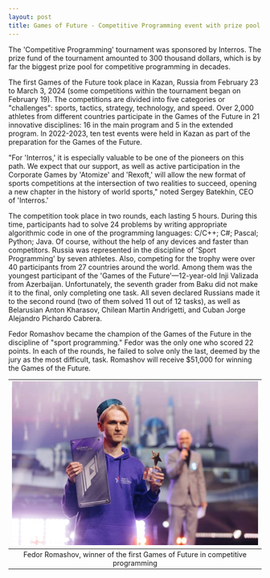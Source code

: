 ```yaml
---
layout: post
title: Games of Future - Competitive Programming event with prize pool of 300 thousand dollars - had concluded in Kazan, Russia
---
```


The 'Competitive Programming' tournament was sponsored by Interros. The prize fund of the tournament amounted to 300 thousand dollars, which is by far the biggest prize pool for competitive programming in decades. 

The first Games of the Future took place in Kazan, Russia from February 23 to March 3, 2024 (some competitions within the tournament began on February 19). The competitions are divided into five categories or "challenges": sports, tactics, strategy, technology, and speed. Over 2,000 athletes from different countries participate in the Games of the Future in 21 innovative disciplines: 16 in the main program and 5 in the extended program. In 2022-2023, ten test events were held in Kazan as part of the preparation for the Games of the Future.

"For 'Interros,' it is especially valuable to be one of the pioneers on this path. We expect that our support, as well as active participation in the Corporate Games by 'Atomize' and 'Rexoft,' will allow the new format of sports competitions at the intersection of two realities to succeed, opening a new chapter in the history of world sports," noted Sergey Batekhin, CEO of 'Interros.'

The competition took place in two rounds, each lasting 5 hours. During this time, participants had to solve 24 problems by writing appropriate algorithmic code in one of the programming languages: C/C++; C#; Pascal; Python; Java. Of course, without the help of any devices and faster than competitors. Russia was represented in the discipline of 'Sport Programming' by seven athletes. Also, competing for the trophy were over 40 participants from 27 countries around the world. Among them was the youngest participant of the 'Games of the Future'—12-year-old Inji Valizada from Azerbaijan. Unfortunately, the seventh grader from Baku did not make it to the final, only completing one task. All seven declared Russians made it to the second round (two of them solved 11 out of 12 tasks), as well as Belarusian Anton Kharasov, Chilean Martin Andrigetti, and Cuban Jorge Alejandro Pichardo Cabrera.

Fedor Romashov became the champion of the Games of the Future in the discipline of "sport programming." Fedor was the only one who scored 22 points. In each of the rounds, he failed to solve only the last, deemed by the jury as the most difficult, task. Romashov will receive $51,000 for winning the Games of the Future.

| ![](/assets/img/fedor.jpg) |
| :--: |
| Fedor Romashov, winner of the first Games of Future in competitive programming |